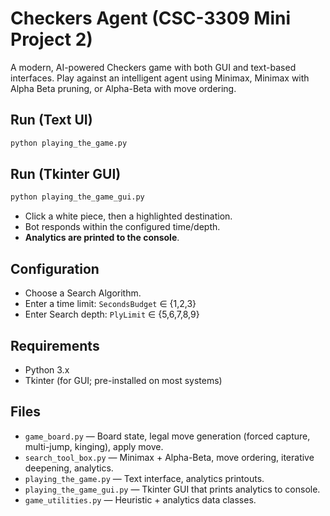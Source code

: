# Checkers Agent (CSC-3309 Mini Project 2)

A modern, AI-powered Checkers game with both GUI and text-based interfaces. Play against an intelligent agent using Minimax, Minimax with Alpha Beta pruning, or Alpha-Beta with move ordering.

## Run (Text UI)
```bash
python playing_the_game.py
```

## Run (Tkinter GUI)
```bash
python playing_the_game_gui.py
```
- Click a white piece, then a highlighted destination.
- Bot responds within the configured time/depth.
- **Analytics are printed to the console**.

## Configuration
- Choose a Search Algorithm.
- Enter a time limit: `SecondsBudget` ∈ {1,2,3}
- Enter Search depth: `PlyLimit` ∈ {5,6,7,8,9}

## Requirements
- Python 3.x
- Tkinter (for GUI; pre-installed on most systems)

## Files
- `game_board.py` — Board state, legal move generation (forced capture, multi-jump, kinging), apply move.
- `search_tool_box.py` — Minimax + Alpha-Beta, move ordering, iterative deepening, analytics.
- `playing_the_game.py` — Text interface, analytics printouts.
- `playing_the_game_gui.py` — Tkinter GUI that prints analytics to console.
- `game_utilities.py` — Heuristic + analytics data classes.
